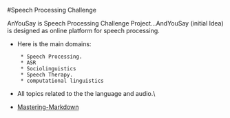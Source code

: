 #Speech Processing Challenge

AnYouSay is Speech Processing Challenge Project...AndYouSay (initial Idea) is designed as online platform for speech processing.
* Here is  the main domains:

       * Speech Processing.
       * ASR
       * Sociolinguistics
       * Speech Therapy.
       * computational linguistics
* All topics related to the the language and audio.\\
* [Mastering-Markdown](https://guides.github.com/features/mastering-markdown/)
